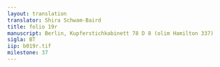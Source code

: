 ```yaml
---
layout: translation
translator: Shira Schwam-Baird
title: folio 19r
manuscript: Berlin, Kupferstichkabinett 78 D 8 (olim Hamilton 337)
sigla: BT
iip: b019r.tif
milestone: 37
---
```

